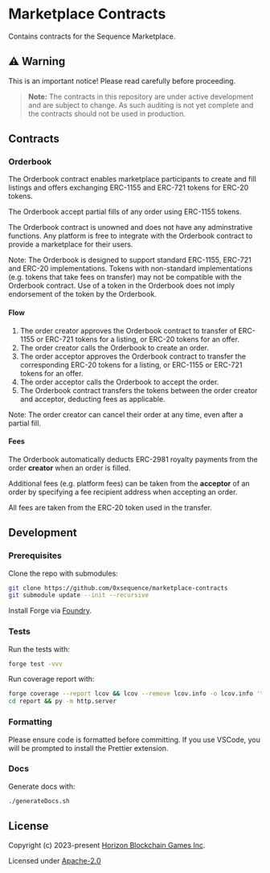 # Marketplace Contracts

Contains contracts for the Sequence Marketplace.

## ⚠️ Warning

This is an important notice! Please read carefully before proceeding.

> **Note:** The contracts in this repository are under active development and are subject to change. As such auditing is not yet complete and the contracts should not be used in production.

## Contracts

### Orderbook

The Orderbook contract enables marketplace participants to create and fill listings and offers exchanging ERC-1155 and ERC-721 tokens for ERC-20 tokens.

The Orderbook accept partial fills of any order using ERC-1155 tokens.

The Orderbook contract is unowned and does not have any adminstrative functions.
Any platform is free to integrate with the Orderbook contract to provide a marketplace for their users.

Note: The Orderbook is designed to support standard ERC-1155, ERC-721 and ERC-20 implementations. Tokens with non-standard implementations (e.g. tokens that take fees on transfer) may not be compatible with the Orderbook contract. Use of a token in the Orderbook does not imply endorsement of the token by the Orderbook.

#### Flow

1. The order creator approves the Orderbook contract to transfer of ERC-1155 or ERC-721 tokens for a listing, or ERC-20 tokens for an offer.
2. The order creator calls the Orderbook to create an order.
3. The order acceptor approves the Orderbook contract to transfer the corresponding ERC-20 tokens for a listing, or ERC-1155 or ERC-721 tokens for an offer.
4. The order acceptor calls the Orderbook to accept the order.
5. The Orderbook contract transfers the tokens between the order creator and acceptor, deducting fees as applicable.

Note: The order creator can cancel their order at any time, even after a partial fill.

#### Fees

The Orderbook automatically deducts ERC-2981 royalty payments from the order **creator** when an order is filled.

Additional fees (e.g. platform fees) can be taken from the **acceptor** of an order by specifying a fee recipient address when accepting an order.

All fees are taken from the ERC-20 token used in the transfer.

## Development

### Prerequisites

Clone the repo with submodules:

```bash
git clone https://github.com/0xsequence/marketplace-contracts
git submodule update --init --recursive
```

Install Forge via [Foundry](https://book.getfoundry.sh/getting-started/installation).

### Tests

Run the tests with:

```bash
forge test -vvv
```

Run coverage report with:

```bash
forge coverage --report lcov && lcov --remove lcov.info -o lcov.info 'test/*' 'script/*' && genhtml -o report lcov.info
cd report && py -m http.server
```

### Formatting

Please ensure code is formatted before committing. If you use VSCode, you will be prompted to install the Prettier extension.

### Docs

Generate docs with:

```bash
./generateDocs.sh
```

## License

Copyright (c) 2023-present [Horizon Blockchain Games Inc](https://horizon.io).

Licensed under [Apache-2.0](./LICENSE)
